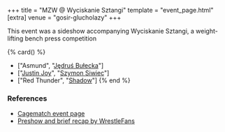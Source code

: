 +++
title = "MZW @ Wyciskanie Sztangi"
template = "event_page.html"
[extra]
venue = "gosir-glucholazy"
+++

This event was a sideshow accompanying Wyciskanie Sztangi, a weight-lifting bench press competition

{% card() %}
- ["Asmund", "[Jędruś Bułecka](@/w/jedrus-bulecka.md)"]
- ["[Justin Joy](@/w/justin-joy.md)", "[Szymon Siwiec](@/w/szymon-siwiec.md)"]
- ["Red Thunder", "[Shadow](@/w/shadow.md)"]
{% end %}

### References

* [Cagematch event page](https://www.cagematch.net/?id=1&nr=153091)
* [Preshow and brief recap by WrestleFans](https://youtu.be/jyZe8EumyMM)

